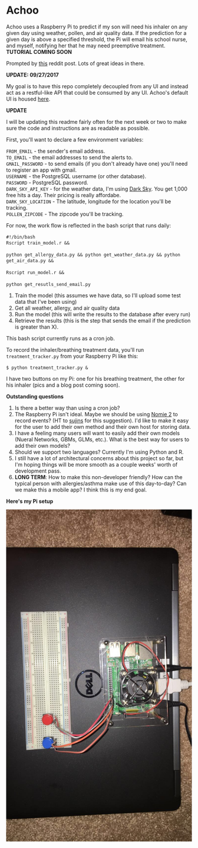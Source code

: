 # Achoo
Achoo uses a Raspberry Pi to predict if my son will need his inhaler on any given day using weather, pollen, and air quality data. If the prediction for a given day is above a specified threshold, the Pi will email his school nurse, and myself, notifying her that he may need preemptive treatment. **TUTORIAL COMING SOON**

Prompted by [this](https://www.reddit.com/r/Python/comments/70udwq/what_routine_tasks_do_you_automate_with_programs/) reddit post. Lots of great ideas in there.

**UPDATE: 09/27/2017**

My goal is to have this repo completely decoupled from any UI and instead act as a restful-like API that could be consumed by any UI. Achoo's default UI is housed [here](https://github.com/tmthyjames/AchooUI).



**UPDATE**

I will be updating this readme fairly often for the next week or two to make sure the code and instructions are as readable as possible.

First, you'll want to declare a few environment variables:

`FROM_EMAIL` - the sender's email address.<br/>
`TO_EMAIL` - the email addresses to send the alerts to.<br/>
`GMAIL_PASSWORD` - to send emails (if you don't already have one) you'll need to register an app with gmail.<br/>
`USERNAME` - the PostgreSQL username (or other database).<br/>
`PASSWORD` - PostgreSQL password.<br/>
`DARK_SKY_API_KEY` - for the weather data, I'm using [Dark Sky](https://darksky.net/dev). You get 1,000 free hits a day. Their pricing is really affordabe.<br/>
`DARK_SKY_LOCATION` - The latitude, longitude for the location you'll be tracking. <br/>
`POLLEN_ZIPCODE` - The zipcode you'll be tracking.<br/>

For now, the work flow is reflected in the bash script that runs daily:

```
#!/bin/bash
Rscript train_model.r &&

python get_allergy_data.py && python get_weather_data.py && python get_air_data.py &&

Rscript run_model.r &&

python get_resutls_send_email.py
```

1) Train the model (this assumes we have data, so I'll upload some test data that I've been using)
2) Get all weather, allergy, and air quality data
3) Run the model (this will write the results to the database after every run)
4) Retrieve the results (this is the step that sends the email if the prediction is greater than X).

This bash script currently runs as a cron job.

To record the inhaler/breathing treatment data, you'll run `treatment_tracker.py` from your Raspberry Pi like this:

```
$ python treatment_tracker.py &
```

I have two buttons on my Pi: one for his breathing treatment, the other for his inhaler (pics and a blog post coming soon).


**Outstanding questions**

1) Is there a better way than using a cron job?<br/>
2) The Raspberry Pi isn't ideal. Maybe we should be using [Nomie 2](https://itunes.apple.com/us/app/nomie-2/id1190618299?mt=8) to record events? (HT to [sujins](https://www.reddit.com/user/sujins) for this suggestion). I'd like to make it easy for the user to add their own method and their own host for storing data.<br/>
3) I have a feeling many users will want to easily add their own models (Nueral Networks, GBMs, GLMs, etc.). What is the best way for users to add their own models?<br/>
4) Should we support two languages? Currently I'm using Python and R.<br/>
5) I still have a lot of architectural concerns about this project so far, but I'm hoping things will be more smooth as a couple weeks' worth of development pass.<br/>
6) **LONG TERM**: How to make this non-developer friendly? How can the typical person with allergies/asthma make use of this day-to-day? Can we make this a mobile app? I think this is my end goal.<br/>

**Here's my Pi setup**


![From the top](IMG_5919.JPG)

